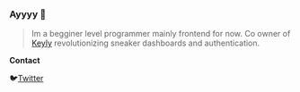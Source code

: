 

### Ayyyy 👋

> Im a begginer level programmer mainly frontend for now. Co owner of <a href="https://twitter.com/KeylyApp">Keyly</a> revolutionizing sneaker dashboards and authentication.



**Contact**

🐦<a href="https://twitter.com/MadWashed">Twitter</a>

